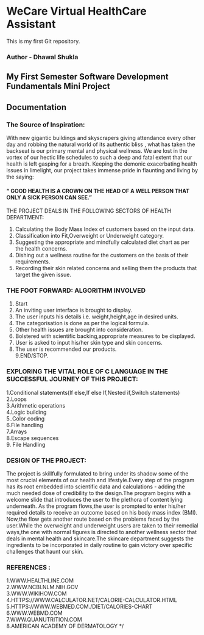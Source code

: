 # WeCare Virtual HealthCare Assistant
This is my first Git repository.
### Author - Dhawal Shukla

## My First Semester Software Development Fundamentals Mini Project

##       Documentation 

### The Source of Inspiration:
With new gigantic buildings and skyscrapers giving
attendance every other day and robbing the natural world of
its authentic bliss , what has taken the backseat is our primary
mental and physical wellness.
We are lost in the vortex of our hectic life schedules to such a
deep and fatal extent that our health is left gasping for a
breath.
Keeping the demonic exacerbating health issues in limelight,
our project takes immense pride in flaunting and living by the
saying:
#### “ GOOD HEALTH IS A CROWN ON THE HEAD OF A WELL PERSON THAT ONLY A SICK PERSON CAN SEE.”
THE PROJECT DEALS IN THE FOLLOWING SECTORS OF HEALTH DEPARTMENT:<br>
1. Calculating the Body Mass Index of customers based on
the input data.<br>
2. Classification into Fit,Overweight or Underweight
category.<br>
3. Suggesting the appropriate and mindfully calculated diet
chart as per the health concerns.<br>
4. Dishing out a wellness routine for the customers on the
basis of their requirements.<br>
5. Recording their skin related concerns and selling them
the products that target the given issue.

### THE FOOT FORWARD: ALGORITHM INVOLVED
1. Start <br>
2. An inviting user interface is brought to display. <br>
3. The user inputs his details i.e. weight,height,age in
desired units. <br>
4. The categorisation is done as per the
logical formula. <br>
5. Other health issues are brought into consideration. <br>
6. Bolstered with scientific backing,appropriate measures
to be displayed. <br>
7. User is asked to input his/her skin type and skin
concerns. <br>
8. The user is recommended our products.<br>
9.END/STOP.

### EXPLORING THE VITAL ROLE OF C LANGUAGE IN THE SUCCESSFUL JOURNEY OF THIS PROJECT:
1.Conditional statements(If else,If else If,Nested if,Switch statements) <br>
2.Loops <br>
3.Arithmetic operations <br>
4.Logic building <br>
5..Color coding <br>
6.File handling <br>
7.Arrays <br>
8.Escape sequences <br>
9. File Handling <br>

### DESIGN OF THE PROJECT:
The project is skillfully formulated to bring under its shadow
some of the most crucial elements of our health and
lifestyle.Every step of the program has its root embedded into
scientific data and calculations - adding the much needed
dose of credibility to the design.The program begins with a
welcome slide that introduces the user to the plethora of
content lying underneath.
As the program flows,the user is prompted to enter his/her
required details to receive an outcome based on his body mass
index (BMI).
Now,the flow gets another route based on the problems faced
by the user.While the overweight and underweight users are
taken to their remedial ways,the one with normal figures is
directed to another wellness sector that deals in mental health
and skincare.The skincare department suggests the
ingredients to be incorporated in daily routine to gain victory
over specific challenges that haunt our skin.<br>
### REFERENCES :
1.WWW.HEALTHLINE.COM <br>
2.WWW.NCBI.NLM.NIH.GOV <br>
3.WWW.WIKIHOW.COM <br>
4.HTTPS://WWW.CALCULATOR.NET/CALORIE-CALCULATOR.HTML <br>
5.HTTPS://WWW.WEBMED.COM./DIET/CALORIES-CHART <br>
6.WWW.WEBMD.COM <br>
7.WWW.QUANUTRITION.COM <br>
8.AMERICAN ACADEMY OF DERMATOLOGY
*/
